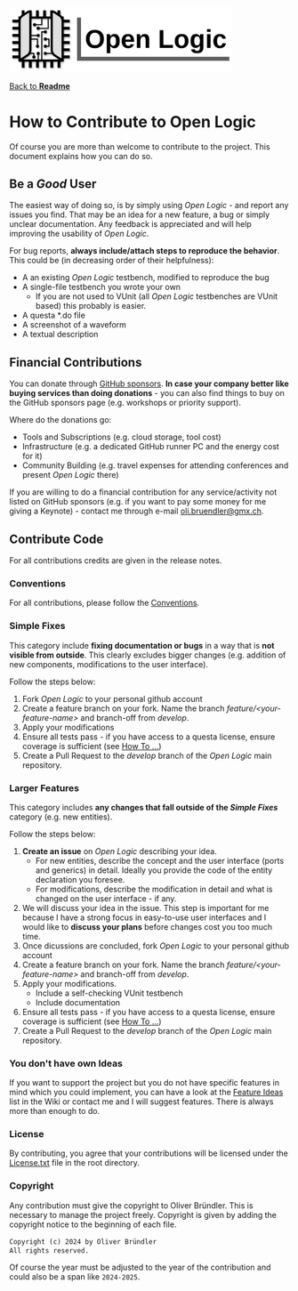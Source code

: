 <img src="./doc/Logo.png" alt="Logo" width="400">

[Back to **Readme**](./Readme.md)

# How to Contribute to Open Logic

Of course you are more than welcome to contribute to the project. This document explains how you can do so.

## Be a _Good_ User

The easiest way of doing so, is by simply using *Open Logic* - and report any issues you find. That may be an idea for a new feature, a bug or simply unclear documentation. Any feedback is appreciated and will help improving the usability of *Open Logic*.

For bug reports, **always include/attach steps to reproduce the behavior**. This could be (in decreasing order of their helpfulness):
* A an existing *Open Logic* testbench, modified to reproduce the bug
* A single-file testbench you wrote your own
  * If you are not used to VUnit (all *Open Logic* testbenches are VUnit based) this probably is easier.
* A questa *.do file
* A screenshot of a waveform
* A textual description

## Financial Contributions

You can donate through [GitHub sponsors](https://github.com/sponsors/open-logi). **In case your company better like buying services than doing donations** - you can also find things to buy on the GitHub sponsors page (e.g. workshops or priority support).

Where do the donations go:
* Tools and Subscriptions (e.g. cloud storage, tool cost)
* Infrastructure (e.g. a dedicated GitHub runner PC and the energy cost for it)
* Community Building (e.g. travel expenses for attending conferences and present *Open Logic* there)

If you are willing to do a financial contribution for any service/activity not listed on GitHub sponsors (e.g. if you want to pay some money for me giving a Keynote) - contact me through e-mail [oli.bruendler@gmx.ch](oli.bruendler@gmx.ch).
  
## Contribute Code

For all contributions credits are given in the release notes.

### Conventions

For all contributions, please follow the [Conventions](./doc/Conventions.md).

### Simple Fixes

This category include **fixing documentation or bugs** in a way that is **not visible from outside**. This clearly excludes bigger changes (e.g. addition of new components, modifications to the user interface).

Follow the steps below:
1. Fork *Open Logic* to your personal github account
2. Create a feature branch on your fork. Name the branch *feature/\<your-feature-name\>* and branch-off from *develop*.
3. Apply your modifications
4. Ensure all tests pass - if you have access to a questa license, ensure coverage is sufficient (see [How To ...](./doc/HowTo.md))
5. Create a Pull Request to the *develop* branch of the *Open Logic* main repository.

### Larger Features

This category includes **any changes that fall outside of the _Simple Fixes_** category (e.g. new entities).

Follow the steps below:
1. **Create an issue** on *Open Logic* describing your idea. 
   * For new entities, describe the concept and the user interface (ports and generics) in detail. Ideally you provide the code of the entity declaration you foresee.
   * For modifications, describe the modification in detail and what is changed on the user interface - if any.
2. We will discuss your idea in the issue. This step is important for me because I have a strong focus in easy-to-use user interfaces and I would like to **discuss your plans** before changes cost you too much time.
3. Once dicussions are concluded, fork *Open Logic* to your personal github account
4. Create a feature branch on your fork. Name the branch *feature/\<your-feature-name\>* and branch-off from *develop*.
5. Apply your modifications.
   * Include a self-checking VUnit testbench
   * Include documentation
6. Ensure all tests pass - if you have access to a questa license, ensure coverage is sufficient (see [How To ...](./doc/HowTo.md))
7. Create a Pull Request to the *develop* branch of the *Open Logic* main repository.

### You don't have own Ideas

If you want to support the project but you do not have specific features in mind which you could implement, you can have a look at the [Feature Ideas](https://github.com/open-logic/open-logic/wiki/Feature-Ideas) list in the Wiki or contact me and I will suggest features. There is always more than enough to do.

### License
By contributing, you agree that your contributions will be licensed under the [License.txt](./License.txt) file in the root directory.

### Copyright
Any contribution must give the copyright to Oliver Bründler. This is necessary to manage the project freely. Copyright is given by adding the copyright notice to the beginning of each file.

```
Copyright (c) 2024 by Oliver Bründler
All rights reserved.
```

Of course the year must be adjusted to the year of the contribution and could also be a span like `2024-2025`.